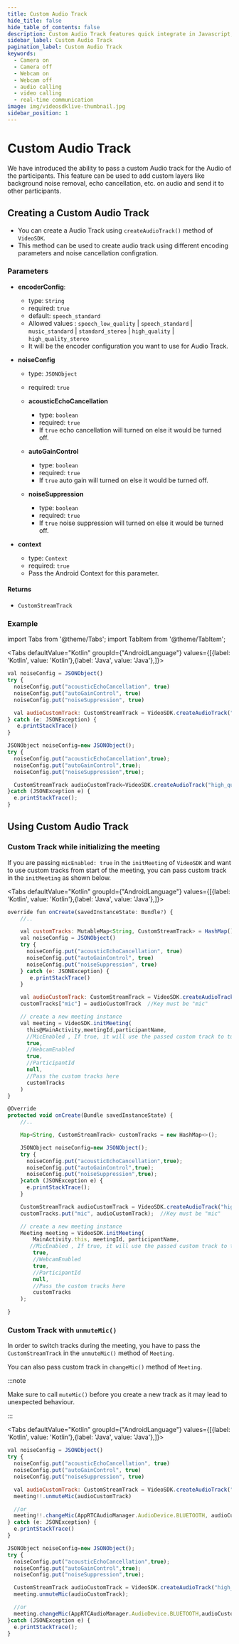 ```yaml
---
title: Custom Audio Track
hide_title: false
hide_table_of_contents: false
description: Custom Audio Track features quick integrate in Javascript, React JS, Android, IOS, React Native, Flutter with Video SDK to add live video & audio conferencing to your applications.
sidebar_label: Custom Audio Track
pagination_label: Custom Audio Track
keywords:
  - Camera on
  - Camera off
  - Webcam on
  - Webcam off
  - audio calling
  - video calling
  - real-time communication
image: img/videosdklive-thumbnail.jpg
sidebar_position: 1
---
```


# Custom Audio Track

We have introduced the ability to pass a custom Audio track for the Audio of the participants. This feature can be used to add custom layers like background noise removal, echo cancellation, etc. on audio and send it to other participants.

## Creating a Custom Audio Track

- You can create a Audio Track using `createAudioTrack()` method of `VideoSDK`.
- This method can be used to create audio track using different encoding parameters and noise cancellation configration.

### Parameters

- **encoderConfig**:

  - type: `String`
  - required: `true`
  - default: `speech_standard`
  - Allowed values : `speech_low_quality` | `speech_standard` | `music_standard` | `standard_stereo` | `high_quality` | `high_quality_stereo`  
  - It will be the encoder configuration you want to use for Audio Track.

- **noiseConfig**

  - type: `JSONObject`
  - required: `true`

  - **acousticEchoCancellation**

    - type: `boolean`
    - required: `true`
    - If `true` echo cancellation will turned on else it would be turned off.

  - **autoGainControl**

    - type: `boolean`
    - required: `true`
    - If `true` auto gain will turned on else it would be turned off.

  - **noiseSuppression**
    - type: `boolean`
    - required: `true`
    - If `true` noise suppression will turned on else it would be turned off.

- **context**

  - type: `Context`
  - required: `true`
  - Pass the Android Context for this parameter.

#### Returns

- `CustomStreamTrack`

### Example

import Tabs from '@theme/Tabs';
import TabItem from '@theme/TabItem';

<Tabs
defaultValue="Kotlin"
groupId={"AndroidLanguage"}
values={[{label: 'Kotlin', value: 'Kotlin'},{label: 'Java', value: 'Java'},]}>

<TabItem value="Kotlin">

```js
val noiseConfig = JSONObject()
try {
  noiseConfig.put("acousticEchoCancellation", true)
  noiseConfig.put("autoGainControl", true)
  noiseConfig.put("noiseSuppression", true)

  val audioCustomTrack: CustomStreamTrack = VideoSDK.createAudioTrack("high_quality", noiseConfig, this)
} catch (e: JSONException) {
   e.printStackTrace()
}        
```

</TabItem>

<TabItem value="Java">

```js
JSONObject noiseConfig=new JSONObject();
try {
  noiseConfig.put("acousticEchoCancellation",true);
  noiseConfig.put("autoGainControl",true);
  noiseConfig.put("noiseSuppression",true);

  CustomStreamTrack audioCustomTrack=VideoSDK.createAudioTrack("high_quality", noiseConfig, this);
}catch (JSONException e) {
  e.printStackTrace();
}          
```

</TabItem>

</Tabs>

## Using Custom Audio Track

### Custom Track while initializing the meeting

If you are passing `micEnabled: true` in the `initMeeting` of `VideoSDK` and want to use custom tracks from start of the meeting, you can pass custom track in the `initMeeting` as shown below.

<Tabs
defaultValue="Kotlin"
groupId={"AndroidLanguage"}
values={[{label: 'Kotlin', value: 'Kotlin'},{label: 'Java', value: 'Java'},]}>

<TabItem value="Kotlin">

```js
override fun onCreate(savedInstanceState: Bundle?) {
    //..

    val customTracks: MutableMap<String, CustomStreamTrack> = HashMap()
    val noiseConfig = JSONObject()
    try {
      noiseConfig.put("acousticEchoCancellation", true)
      noiseConfig.put("autoGainControl", true)
      noiseConfig.put("noiseSuppression", true)
    } catch (e: JSONException) {
       e.printStackTrace()
    }

    val audioCustomTrack: CustomStreamTrack = VideoSDK.createAudioTrack("high_quality", noiseConfig, this)
    customTracks["mic"] = audioCustomTrack  //Key must be "mic"

    // create a new meeting instance
    val meeting = VideoSDK.initMeeting(
      this@MainActivity,meetingId,participantName, 
      //MicEnabled , If true, it will use the passed custom track to turn mic on
      true,  
      //WebcamEnabled
      true,  
      //ParticipantId
      null,
      //Pass the custom tracks here
      customTracks
    )
}
```

</TabItem>

<TabItem value="Java">

```js
@Override
protected void onCreate(Bundle savedInstanceState) {
    //..

    Map<String, CustomStreamTrack> customTracks = new HashMap<>();

    JSONObject noiseConfig=new JSONObject();
    try {
      noiseConfig.put("acousticEchoCancellation",true);
      noiseConfig.put("autoGainControl",true);
      noiseConfig.put("noiseSuppression",true);
    }catch (JSONException e) {
      e.printStackTrace();
    }    

    CustomStreamTrack audioCustomTrack = VideoSDK.createAudioTrack("high_quality", noiseConfig, this);
    customTracks.put("mic", audioCustomTrack);  //Key must be "mic"

    // create a new meeting instance
    Meeting meeting = VideoSDK.initMeeting(
        MainActivity.this, meetingId, participantName,
       //MicEnabled , If true, it will use the passed custom track to turn mic on
        true,
        //WebcamEnabled
        true,
        //ParticipantId
        null,
        //Pass the custom tracks here
        customTracks
    );

}
```

</TabItem>

</Tabs>

### Custom Track with `unmuteMic()`

In order to switch tracks during the meeting, you have to pass the `CustomStreamTrack` in the `unmuteMic()` method of `Meeting`.

You can also pass custom track in `changeMic()` method of `Meeting`.

:::note

Make sure to call `muteMic()` before you create a new track as it may lead to unexpected behaviour.

:::

<Tabs
defaultValue="Kotlin"
groupId={"AndroidLanguage"}
values={[{label: 'Kotlin', value: 'Kotlin'},{label: 'Java', value: 'Java'},]}>

<TabItem value="Kotlin">

```js
val noiseConfig = JSONObject()
try {
  noiseConfig.put("acousticEchoCancellation", true)
  noiseConfig.put("autoGainControl", true)
  noiseConfig.put("noiseSuppression", true)

  val audioCustomTrack: CustomStreamTrack = VideoSDK.createAudioTrack("high_quality", noiseConfig, this)
  meeting!!.unmuteMic(audioCustomTrack)

  //or
  meeting!!.changeMic(AppRTCAudioManager.AudioDevice.BLUETOOTH, audioCustomTrack)
} catch (e: JSONException) {
  e.printStackTrace()
}   

```

</TabItem>

<TabItem value="Java">

```js
JSONObject noiseConfig=new JSONObject();
try {
  noiseConfig.put("acousticEchoCancellation",true);
  noiseConfig.put("autoGainControl",true);
  noiseConfig.put("noiseSuppression",true);

  CustomStreamTrack audioCustomTrack = VideoSDK.createAudioTrack("high_quality", noiseConfig, this);
  meeting.unmuteMic(audioCustomTrack);

  //or
  meeting.changeMic(AppRTCAudioManager.AudioDevice.BLUETOOTH,audioCustomTrack);
}catch (JSONException e) {
  e.printStackTrace();
}    

```

</TabItem>

</Tabs>
